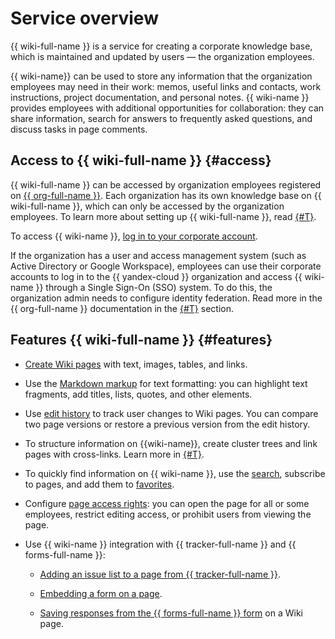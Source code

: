 # Service overview

{{ wiki-full-name }} is a service for creating a corporate knowledge base, which is maintained and updated by users — the organization employees.

{{ wiki-name}} can be used to store any information that the organization employees may need in their work: memos, useful links and contacts, work instructions, project documentation, and personal notes. {{ wiki-name }} provides employees with additional opportunities for collaboration: they can share information, search for answers to frequently asked questions, and discuss tasks in page comments.



## Access to {{ wiki-full-name }} {#access}

{{ wiki-full-name }} can be accessed by organization employees registered on [{{ org-full-name }}](../organization/index.yaml). Each organization has its own knowledge base on {{ wiki-full-name }}, which can only be accessed by the organization employees. To learn more about setting up {{ wiki-full-name }}, read [{#T}](enable-wiki.md).

To access {{ wiki-name }}, [log in to your corporate account](login.md).

If the organization has a user and access management system (such as Active Directory or Google Workspace), employees can use their corporate accounts to log in to the {{ yandex-cloud }} organization and access {{ wiki-name }} through a Single Sign-On (SSO) system. To do this, the organization admin needs to configure identity federation. Read more in the {{ org-full-name }} documentation in the [{#T}](../organization/add-federation.md) section.


## Features {{ wiki-full-name }} {#features}

- [Create Wiki pages](quick-guide.md) with text, images, tables, and links.

- Use the [Markdown markup](static-markup.md) for text formatting: you can highlight text fragments, add titles, lists, quotes, and other elements.

- Use [edit history](history.md) to track user changes to Wiki pages. You can compare two page versions or restore a previous version from the edit history.

- To structure information on {{wiki-name}}, create cluster trees and link pages with cross-links. Learn more in [{#T}](structure.md).

- To quickly find information on {{ wiki-name }}, use the [search](search.md), subscribe to pages, and add them to [favorites](notifications.md).

- Configure [page access rights](page-management/access-setup.md): you can open the page for all or some employees, restrict editing access, or prohibit users from viewing the page.

- Use {{ wiki-name }} integration with {{ tracker-full-name }} and {{ forms-full-name }}:

  * [Adding an issue list to a page from {{ tracker-full-name }}](actions/tracker.md).

  * [Embedding a form on a page](actions/forms.md).

  * [Saving responses from the {{ forms-full-name }} form](../forms/send-wiki.md) on a Wiki page.

